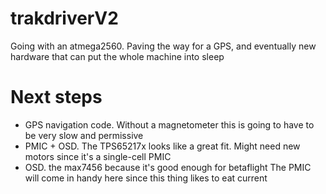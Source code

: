 # trakdriverV2
Going with an atmega2560. Paving the way for a GPS, and eventually new hardware that can put the whole machine into sleep

# Next steps
- GPS navigation code. Without a magnetometer this is going to have to be very slow and permissive
- PMIC + OSD. The TPS65217x looks like a great fit. Might need new motors since it's a single-cell PMIC
- OSD. the max7456 because it's good enough for betaflight The PMIC will come in handy here since this thing likes to eat current
